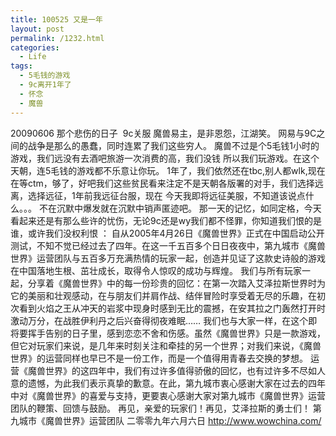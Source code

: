 ```yaml
---
title: 100525 又是一年
layout: post
permalink: /1232.html
categories:
  - Life
tags:
  - 5毛钱的游戏
  - 9c离开1年了
  - 怀念
  - 魔兽
---
```

 20090606 那个悲伤的日子  9c关服 魔兽易主，是非恩怨，江湖笑。 网易与9C之间的战争是那么的愚蠢，同时连累了我们这些穷人。 魔兽不过是个5毛钱1小时的游戏，我们远没有去酒吧旅游一次消费的高，我们没钱 所以我们玩游戏。在这个天朝，连5毛钱的游戏都不乐意让你玩。 1年了，我们依然还在tbc,别人都wlk,现在在等ctm，够了，好吧我们这些贫民看来注定不是天朝各版署的对手，我们选择远离，选择远征，1年前我远征台服，现在 今天我即将远征美服，不知道该说点什么。。。 不在沉默中爆发就在沉默中销声匿迹吧。 那一天的记忆，如同定格，今天看起来还是有那么些许的忧伤，无论9c还是wy我们都不怪罪，你知道我们恨的是谁，或许我们没权利恨 ： 自从2005年4月26日《魔兽世界》正式在中国启动公开测试，不知不觉已经过去了四年。在这一千五百多个日日夜夜中，第九城市《魔兽世界》运营团队与五百多万充满热情的玩家一起，创造并见证了这款史诗般的游戏在中国落地生根、茁壮成长，取得令人惊叹的成功与辉煌。 我们与所有玩家一起，分享着《魔兽世界》中的每一份珍贵的回忆：在第一次踏入艾泽拉斯世界时为它的美丽和壮观感动，在与朋友们并肩作战、结伴冒险时享受着无尽的乐趣，在初次看到火焰之王从冲天的岩浆中现身时感到无比的震撼，在安其拉之门轰然打开时激动万分，在战胜伊利丹之后兴奋得彻夜难眠…… 我们也与大家一样，在这个即将要挥手告别的日子里，感到恋恋不舍和伤感。虽然《魔兽世界》只是一款游戏，但它对玩家们来说，是几年来时刻关注和牵挂的另一个世界；对我们来说，《魔兽世界》的运营同样也早已不是一份工作，而是一个值得用青春去交换的梦想。 运营《魔兽世界》的这四年中，我们有过许多值得骄傲的回忆，也有过许多不尽如人意的遗憾，为此我们表示真挚的歉意。在此，第九城市衷心感谢大家在过去的四年中对《魔兽世界》的喜爱与支持，更要衷心感谢大家对第九城市《魔兽世界》运营团队的鞭策、回馈与鼓励。 再见，亲爱的玩家们！再见，艾泽拉斯的勇士们！ 第九城市《魔兽世界》运营团队 二零零九年六月六日 http://www.wowchina.com/